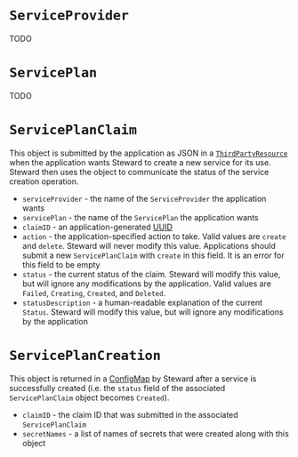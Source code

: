 # `ServiceProvider`

TODO

# `ServicePlan`

TODO

# `ServicePlanClaim`

This object is submitted by the application as JSON in a [`ThirdPartyResource`][3pr]
when the application wants Steward to create a new service for its use. Steward then uses the object
to communicate the status of the service creation operation.

- `serviceProvider` - the name of the `ServiceProvider` the application wants
- `servicePlan` - the name of the `ServicePlan` the application wants
- `claimID` - an application-generated [UUID][uuid]
- `action` - the application-specified action to take. Valid values are `create` and `delete`. Steward will never modify this value. Applications should submit a new `ServicePlanClaim` with `create` in this field. It is an error for this field to be empty
- `status` - the current status of the claim. Steward will modify this value, but will ignore any modifications by the application. Valid values are `Failed`, `Creating`, `Created`, and `Deleted`.
- `statusDescription` - a human-readable explanation of the current `Status`. Steward will modify this value, but will ignore any modifications by the application

# `ServicePlanCreation`

This object is returned in a [ConfigMap][configMap] by Steward after a service is successfully created (i.e.
the `status` field of the associated `ServicePlanClaim` object becomes `Created`).

- `claimID` - the claim ID that was submitted in the associated `ServicePlanClaim`
- `secretNames` - a list of names of secrets that were created along with this object

[3pr]: https://github.com/kubernetes/kubernetes/blob/master/docs/design/extending-api.md
[uuid]: https://tools.ietf.org/html/rfc4122
[configMap]: http://kubernetes.io/docs/user-guide/configmap/
